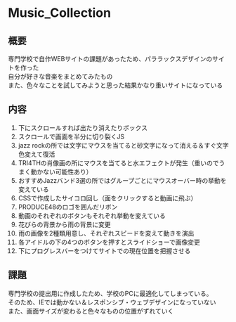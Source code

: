 # Music_Collection

## 概要  
専門学校で自作WEBサイトの課題があったため、パララックスデザインのサイトを作った  
自分が好きな音楽をまとめてみたもの  
また、色々なことを試してみようと思った結果かなり重いサイトになっている  

## 内容
1. 下にスクロールすれば出たり消えたりボックス  
2. スクロールで画面を半分に切り裂くJS  
3. jazz rockの所では文字にマウスを当てると砂文字になって消える＆すぐ文字色変えて復活  
4. TRI4THの肖像画の所にマウスを当てると水エフェクトが発生（重いのでうまく動かない可能性あり）  
5. おすすめJazzバンド3選の所ではグループごとにマウスオーバー時の挙動を変えている  
6. CSSで作成したサイコロ回し（面をクリックすると動画に飛ぶ）  
7. PRODUCE48のロゴを囲んだリボン  
8. 動画のそれぞれのボタンもそれぞれ挙動を変えている  
9. 花びらの背景から雨の背景に変更  
10. 雨の画像を2種類用意し、それぞれスピードを変えて動きを演出  
11. 各アイドルの下の4つのボタンを押すとスライドショーで画像変更  
12. 下にプログレスバーをつけてサイトでの現在位置を把握させる  
  

## 課題
専門学校の提出用に作成したため、学校のPCに最適化してしまっている。  
そのため、IEでは動かない＆レスポンシブ・ウェブデザインになっていない  
また、画面サイズが変わると色々なものの位置がずれていく
